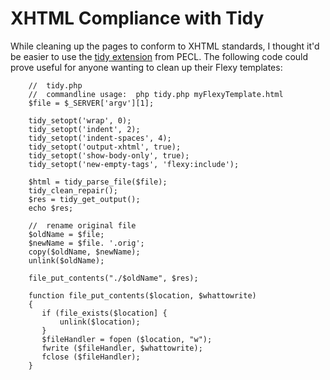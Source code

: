<!-- Name: TipsAndTricks/XhtmlComplianceWithTidy -->
<!-- Version: 3 -->
<!-- Last-Modified: 2006/02/07 21:41:23 -->
<!-- Author: demian -->

# XHTML Compliance with Tidy

While cleaning up the pages to conform to XHTML standards, I thought it'd be easier to use the [tidy extension][1] from PECL.  The following code could prove useful for anyone wanting to clean up their Flexy templates:


	    //  tidy.php
	    //  commandline usage:  php tidy.php myFlexyTemplate.html
	    $file = $_SERVER['argv'][1];
	
	    tidy_setopt('wrap', 0);
	    tidy_setopt('indent', 2);
	    tidy_setopt('indent-spaces', 4);
	    tidy_setopt('output-xhtml', true);
	    tidy_setopt('show-body-only', true);
	    tidy_setopt('new-empty-tags', 'flexy:include');
	
	    $html = tidy_parse_file($file);
	    tidy_clean_repair();
	    $res = tidy_get_output();
	    echo $res;
	
	    //  rename original file
	    $oldName = $file;
	    $newName = $file. '.orig';
	    copy($oldName, $newName);
	    unlink($oldName);
	
	    file_put_contents("./$oldName", $res);
	
	    function file_put_contents($location, $whattowrite) 
	    {
	       if (file_exists($location] {
	           unlink($location);
	       }
	       $fileHandler = fopen ($location, "w");
	       fwrite ($fileHandler, $whattowrite);
	       fclose ($fileHandler);
	    }

[1]:	http://pecl.php.net/package/tidy